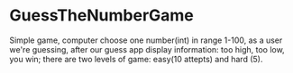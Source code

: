 # GuessTheNumberGame
Simple game, computer choose one number(int) in range 1-100, as a user we're guessing, after our guess app display information: too high, too low, you win; there are two levels of game: easy(10 attepts) and hard (5).
